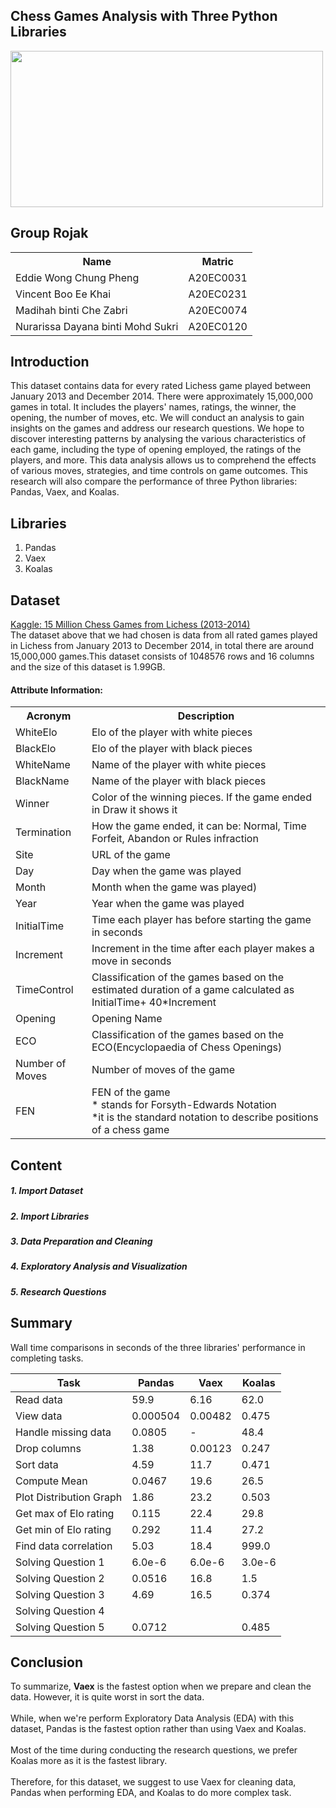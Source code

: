 <h2>Chess Games Analysis with Three Python Libraries</h2> 

<img src="https://user-images.githubusercontent.com/95403713/215369088-d53ead7f-c979-42ab-a8c0-44715d81e2f7.jpg" width="500" height="250"/>

<h2>Group Rojak</h2>
<table>
  <tr>
    <th>Name</th>
    <th>Matric</th>
  </tr>
  <tr>
    <td>Eddie Wong Chung Pheng </td>
    <td>A20EC0031</td>
  </tr>
  <tr>
    <td>Vincent Boo Ee Khai</td>
    <td>A20EC0231</th>
  </tr>
    <tr>
    <td>Madihah binti Che Zabri </td>
    <td>A20EC0074</td>
  </tr>
  <tr>
    <td>Nurarissa Dayana binti Mohd Sukri</td>
    <td>A20EC0120</td>
</table>

## Introduction
This dataset contains data for every rated Lichess game played between January 2013 and December 2014. There were approximately 15,000,000 games in total. It includes the players' names, ratings, the winner, the opening, the number of moves, etc. We will conduct an analysis to gain insights on the games and address our research questions. We hope to discover interesting patterns by analysing the various characteristics of each game, including the type of opening employed, the ratings of the players, and more. This data analysis allows us to comprehend the effects of various moves, strategies, and time controls on game outcomes. This research will also compare the performance of three Python libraries: Pandas, Vaex, and Koalas.

## Libraries
1. Pandas
2. Vaex
3. Koalas

<h2>Dataset</h2>
<a href="https://www.kaggle.com/datasets/maca11/chess-games-from-lichess-20132014?select=Lichess_2013_2014_Complete.csv">Kaggle: 15 Million Chess Games from Lichess (2013-2014)</a><br>
The dataset above that we had chosen is data from all rated games played in Lichess from January 2013 to December 2014, in total there are around 15,000,000 games.This dataset consists of 1048576 rows and 16 columns and the size of this dataset is 1.99GB.

<h4>Attribute Information:</h4>
<table>
  <tr>
    <th>Acronym</th>
    <th>Description</th>
  </tr>
  <tr>
    <td>WhiteElo</td>
    <td>Elo of the player with white pieces</td>
  </tr>
    <tr>
    <td>BlackElo</td>
    <td>Elo of the player with black pieces</td>
  </tr>
    <tr>
    <td>WhiteName</td>
    <td>Name of the player with white pieces</td>
  </tr>
    <tr>
    <td>BlackName</td>
    <td>Name of the player with black pieces</td>
  </tr>
    <tr>
    <td>Winner</td>
    <td>Color of the winning pieces. If the game ended in Draw it shows it</td>
  </tr>
    <tr>
    <td>Termination</td>
    <td>How the game ended, it can be: Normal, Time Forfeit, Abandon or Rules infraction</td>
  </tr>
    <tr>
    <td>Site</td>
    <td>URL of the game</td>
  </tr>
    <tr>
    <td>Day</td>
    <td>Day when the game was played</td>
  </tr>
    <tr>
    <td>Month</td>
    <td>Month when the game was played)</td>
  </tr>    
  <tr>
    <td>Year</td>
    <td>Year when the game was played</td>
  </tr>    
  <tr>
    <td>InitialTime</td>
    <td>Time each player has before starting the game in seconds</td>
  </tr>    
  <tr>
    <td>Increment</td>
    <td> Increment in the time after each player makes a move in seconds</td>
  </tr>
    <tr>
    <td>TimeControl</td>
    <td> Classification of the games based on the estimated duration of a game calculated as InitialTime+ 40*Increment</td>
  </tr>
    <tr>
    <td>Opening</td>
    <td>Opening Name</td>
  </tr>
    <tr>
    <td>ECO</td>
    <td>Classification of the games based on the ECO(Encyclopaedia of Chess Openings) </td>
  </tr>
    <tr>
    <td>Number of Moves</td>
    <td>Number of moves of the game</td>
  </tr>
      <tr>
    <td>FEN</td>
    <td>FEN of the game
    <br>
    * stands for Forsyth-Edwards Notation 
    <br>
    *it is the standard notation to describe positions of a chess game
    </td>
  </tr>
</table>
  
  ## Content
  <h5>1. Import Dataset</h5>
  <h5>2. Import Libraries</h5>
  <h5>3. Data Preparation and Cleaning</h5>
  <h5>4. Exploratory Analysis and Visualization</h5>
  <h5>5. Research Questions</h5>
  
  ## Summary
  
 Wall time comparisons in seconds of the three libraries' performance in completing tasks.
  
| Task | Pandas | Vaex | Koalas |
| ---- | ------ | ---- | ------ |
| Read data | 59.9 | 6.16 | 62.0 |
| View data | 0.000504 | 0.00482 | 0.475 |
| Handle missing data | 0.0805 | - | 48.4 |
| Drop columns | 1.38 | 0.00123 | 0.247 |
| Sort data | 4.59 | 11.7 | 0.471 |
| Compute Mean | 0.0467 | 19.6 | 26.5 |
| Plot Distribution Graph | 1.86 | 23.2 | 0.503 |
| Get max of Elo rating | 0.115 | 22.4 | 29.8 |
| Get min of Elo rating | 0.292 | 11.4 | 27.2 |
| Find data correlation | 5.03 | 18.4 | 999.0 |
| Solving Question 1 | 6.0e-6 | 6.0e-6 | 3.0e-6 |
| Solving Question 2 | 0.0516 | 16.8 | 1.5 |
| Solving Question 3 | 4.69 | 16.5 | 0.374 |
| Solving Question 4 |  |  |  |
| Solving Question 5 | 0.0712 |  | 0.485 |

  ## Conclusion
   To summarize, **Vaex** is the fastest option when we prepare and clean the data. However, it is quite worst in sort the data.
<br>
<br>
   While, when we're perform Exploratory Data Analysis (EDA) with this dataset, Pandas is the fastest option rather than using Vaex and Koalas.
<br>
<br>
   Most of the time during conducting the research questions, we prefer Koalas more as it is the fastest library.
<br>
<br>
   Therefore, for this dataset, we suggest to use Vaex for cleaning data, Pandas when performing EDA, and Koalas to do more complex task.
<br>
